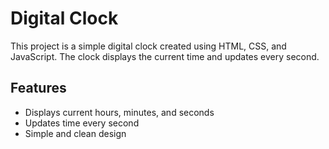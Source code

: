 # Digital Clock

This project is a simple digital clock created using HTML, CSS, and JavaScript. The clock displays the current time and updates every second.

## Features

- Displays current hours, minutes, and seconds
- Updates time every second
- Simple and clean design

